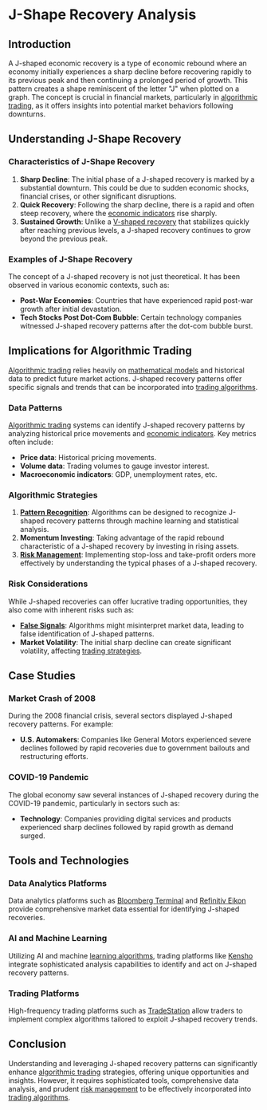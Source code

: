 # J-Shape Recovery Analysis

## Introduction
A J-shaped economic recovery is a type of economic rebound where an economy initially experiences a sharp decline before recovering rapidly to its previous peak and then continuing a prolonged period of growth. This pattern creates a shape reminiscent of the letter "J" when plotted on a graph. The concept is crucial in financial markets, particularly in [algorithmic trading](../a/algorithmic_trading.md), as it offers insights into potential market behaviors following downturns.

## Understanding J-Shape Recovery
### Characteristics of J-Shape Recovery
1. **Sharp Decline**: The initial phase of a J-shaped recovery is marked by a substantial downturn. This could be due to sudden economic shocks, financial crises, or other significant disruptions.
2. **Quick Recovery**: Following the sharp decline, there is a rapid and often steep recovery, where the [economic indicators](../e/economic_indicators.md) rise sharply.
3. **Sustained Growth**: Unlike a [V-shaped recovery](../v/v-shaped_recovery.md) that stabilizes quickly after reaching previous levels, a J-shaped recovery continues to grow beyond the previous peak.

### Examples of J-Shape Recovery
The concept of a J-shaped recovery is not just theoretical. It has been observed in various economic contexts, such as:
- **Post-War Economies**: Countries that have experienced rapid post-war growth after initial devastation.
- **Tech Stocks Post Dot-Com Bubble**: Certain technology companies witnessed J-shaped recovery patterns after the dot-com bubble burst.

## Implications for Algorithmic Trading
[Algorithmic trading](../a/algorithmic_trading.md) relies heavily on [mathematical models](../m/mathematical_models_in_trading.md) and historical data to predict future market actions. J-shaped recovery patterns offer specific signals and trends that can be incorporated into [trading algorithms](../t/trading_algorithms.md).

### Data Patterns
[Algorithmic trading](../a/algorithmic_trading.md) systems can identify J-shaped recovery patterns by analyzing historical price movements and [economic indicators](../e/economic_indicators.md). Key metrics often include:
- **Price data**: Historical pricing movements.
- **Volume data**: Trading volumes to gauge investor interest.
- **Macroeconomic indicators**: GDP, unemployment rates, etc.

### Algorithmic Strategies
1. **[Pattern Recognition](../p/pattern_recognition.md)**: Algorithms can be designed to recognize J-shaped recovery patterns through machine learning and statistical analysis.
2. **Momentum Investing**: Taking advantage of the rapid rebound characteristic of a J-shaped recovery by investing in rising assets.
3. **[Risk Management](../r/risk_management.md)**: Implementing stop-loss and take-profit orders more effectively by understanding the typical phases of a J-shaped recovery.

### Risk Considerations
While J-shaped recoveries can offer lucrative trading opportunities, they also come with inherent risks such as:
- **[False Signals](../f/false_signals_in_trading.md)**: Algorithms might misinterpret market data, leading to false identification of J-shaped patterns.
- **Market Volatility**: The initial sharp decline can create significant volatility, affecting [trading strategies](../t/trading_strategies.md).

## Case Studies
### Market Crash of 2008
During the 2008 financial crisis, several sectors displayed J-shaped recovery patterns. For example:
- **U.S. Automakers**: Companies like General Motors experienced severe declines followed by rapid recoveries due to government bailouts and restructuring efforts.

### COVID-19 Pandemic
The global economy saw several instances of J-shaped recovery during the COVID-19 pandemic, particularly in sectors such as:
- **Technology**: Companies providing digital services and products experienced sharp declines followed by rapid growth as demand surged.

## Tools and Technologies
### Data Analytics Platforms
Data analytics platforms such as [Bloomberg Terminal](https://www.bloomberg.com/professional/solution/bloomberg-terminal/) and [Refinitiv Eikon](https://www.refinitiv.com/en/products/eikon-trading-software) provide comprehensive market data essential for identifying J-shaped recoveries.

### AI and Machine Learning
Utilizing AI and machine [learning algorithms](../l/learning_algorithms_in_trading.md), trading platforms like [Kensho](https://www.spglobal.com/en/what-we-do/our-capabilities/ai-and-data-science-technologies) integrate sophisticated analysis capabilities to identify and act on J-shaped recovery patterns.

### Trading Platforms
High-frequency trading platforms such as [TradeStation](https://www.tradestation.com) allow traders to implement complex algorithms tailored to exploit J-shaped recovery trends.

## Conclusion
Understanding and leveraging J-shaped recovery patterns can significantly enhance [algorithmic trading](../a/algorithmic_trading.md) strategies, offering unique opportunities and insights. However, it requires sophisticated tools, comprehensive data analysis, and prudent [risk management](../r/risk_management.md) to be effectively incorporated into [trading algorithms](../t/trading_algorithms.md).
